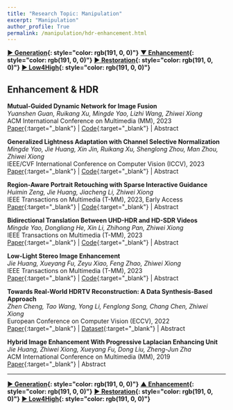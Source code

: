 ```yaml
---
title: "Research Topic: Manipulation"
excerpt: "Manipulation"
author_profile: True
permalink: /manipulation/hdr-enhancement.html
---
```



__[▶ Generation](/manipulation/editing-generation){: style="color: rgb(191, 0, 0)"}__
__[▼ Enhancement](/manipulation/hdr-enhancement){: style="color: rgb(191, 0, 0)"}__ 
__[▶ Restoration](/manipulation/restoration){: style="color: rgb(191, 0, 0)"}__ 
__[▶ Low4High](/manipulation/low-for-high){: style="color: rgb(191, 0, 0)"}__



## Enhancement & HDR

**Mutual-Guided Dynamic Network for Image Fusion** <br>
*Yuanshen Guan, Ruikang Xu, Mingde Yao, Lizhi Wang, Zhiwei Xiong* <br>
<span><pub>ACM International Conference on Multimedia (MM), 2023</pub></span> <br> 
[Paper](https://dl.acm.org/doi/abs/10.1145/3581783.3612261){:target="_blank"} |
[Code](https://github.com/Guanys-dar/MGDN){:target="_blank"} |
<a onclick='expandABS("guan23")'> Abstract </a>
<div style="display: none;" class=abs id="guan23"><br>
Image fusion aims to generate a high-quality image from multiple images captured under varying conditions. The key problem of this task is to preserve complementary information while filtering out irrelevant information for the fused result. However, existing methods address this problem by leveraging static convolutional neural networks (CNNs), suffering two inherent limitations during feature extraction, i.e., being unable to handle spatial-variant contents and lacking guidance from multiple inputs. In this paper, we propose a novel mutual-guided dynamic network (MGDN) for image fusion, which allows for effective information utilization across different locations and inputs. Specifically, we design a mutual-guided dynamic filter (MGDF) for adaptive feature extraction, composed of a mutual-guided cross-attention (MGCA) module and a dynamic filter predictor, where the former incorporates additional guidance from different inputs and the latter generates spatial-variant kernels for different locations. In addition, we introduce a parallel feature fusion (PFF) module to effectively fuse local and global information of the extracted features. To further reduce the redundancy among the extracted features while simultaneously preserving their shared structural information, we devise a novel loss function that combines the minimization of normalized mutual information (NMI) with an estimated gradient mask. Experimental results on five benchmark datasets demonstrate that our proposed method outperforms existing methods on four image fusion tasks. The code and model are publicly available at: https://github.com/Guanys-dar/MGDN.
</div>

**Generalized Lightness Adaptation with Channel Selective Normalization** <br>
*Mingde Yao, Jie Huang, Xin Jin, Ruikang Xu, Shenglong Zhou, Man Zhou, Zhiwei Xiong* <br>
<span><pub>IEEE/CVF International Conference on Computer Vision (ICCV), 2023</pub></span> <br> 
[Paper](https://openaccess.thecvf.com/content/ICCV2023/html/Yao_Generalized_Lightness_Adaptation_with_Channel_Selective_Normalization_ICCV_2023_paper.html){:target="_blank"} |
[Code](https://github.com/mdyao/CSNorm){:target="_blank"} |
<a onclick='expandABS("yao23")'> Abstract </a>
<div style="display: none;" class=abs id="yao23"><br>
Lightness adaptation is vital to the success of image processing to avoid unexpected visual deterioration, which covers multiple aspects, e.g., low-light image enhancement, image retouching, and inverse tone mapping. Existing methods typically work well on their trained lightness conditions but perform poorly in unknown ones due to their limited generalization ability. To address this limitation, we propose a novel generalized lightness adaptation algorithm that extends conventional normalization techniques through a channel filtering design, dubbed Channel Selective Normalization (CSNorm). The proposed CSNorm purposely normalizes the statistics of lightness-relevant channels and keeps other channels unchanged, so as to improve feature generalization and discrimination. To optimize CSNorm, we propose an alternating training strategy that effectively identifies lightness-relevant channels. The model equipped with our CSNorm only needs to be trained on one lightness condition and can be well generalized to unknown lightness conditions. Experimental results on multiple benchmark datasets demonstrate the effectiveness of CSNorm in enhancing the generalization ability for the existing lightness adaptation methods. Code is available at https://github.com/mdyao/CSNorm.
</div>


**Region-Aware Portrait Retouching with Sparse Interactive Guidance** <br>
*Huimin Zeng, Jie Huang, Jiacheng Li, Zhiwei Xiong* <br>
<span><pub>IEEE Transactions on Multimedia (T-MM), 2023, Early Access</pub></span> <br>
[Paper](https://ieeexplore.ieee.org/abstract/document/10081407){:target="_blank"} |
[Code](https://github.com/ZeldaM1/interactive_portrat_retouching){:target="_blank"} |
<a onclick='expandABS("zeng23")'> Abstract </a>
<div style="display: none;" class=abs id="zeng23"><br>
Portrait retouching aims to improve the aesthetic quality of input portrait photos and especially requires human-region priority. The deep learning-based methods largely elevate the retouching efficiency and provide promising retouched results. However, existing portrait retouching methods focus on automatic retouching, which treats all human-regions equally and ignores users' preferences for specific individuals, thus suffering from limited flexibility in interactive scenarios. In this work, we emphasize the importance of users' intents and explore the interactive portrait retouching task. Specifically, we propose a region-aware retouching framework with two branches: an automatic branch and an interactive branch. The automatic branch involves an encoding-decoding process, which searches region candidates and performs automatic region-aware retouching without user guidance. The interactive branch encodes sparse user guidance into a priority condition vector and modulates latent features with a region selection module to further emphasize the user-specified regions. Experimental results show that our interactive branch effectively captures users' intents and generalizes well to unseen scenes with sparse user guidance, while our automatic branch also outperforms the state-of-the-art retouching methods due to improved region-awareness.
</div>


**Bidirectional Translation Between UHD-HDR and HD-SDR Videos** <br>
*Mingde Yao, Dongliang He, Xin Li, Zhihong Pan, Zhiwei Xiong* <br>
<span><pub>IEEE Transactions on Multimedia (T-MM), 2023</pub></span> <br>
[Paper](https://ieeexplore.ieee.org/abstract/document/10025794/){:target="_blank"} |
[Code](https://github.com/mdyao/HDR-BiTNet){:target="_blank"} |
<a onclick='expandABS("yao22")'> Abstract </a>
<div style="display: none;" class=abs id="yao22"><br>
With the popularization of ultra high definition (UHD) high dynamic range (HDR) displays, recent works focus on upgrading high definition (HD) standard dynamic range (SDR) videos to UHD-HDR versions, aiming to provides richer details and higher contrasts on advanced modern displays. However, joint considering the upgrading & downgrading translations between two types of videos, which is practical in real applications, is generally neglected. On the one hand, downgrading translation is the key to showing UHD-HDR videos on HD-SDR displays. On the other hand, considering both translations enables joint optimization and results in high quality translation. To this end, we propose the bidirectional translation network (BiT-Net), which jointly considers two translations in one network for the first time. In brief, BiT-Net is elaborately designed in an invertible fashion that can be efficiently inferred along forward and backward directions for downgrading and upgrading tasks, respectively. Based on this framework, we divide each direction into three sub-tasks, i.e. , decomposition, structure-guided translation, and synthesis, to effectively translate the dynamic range and the high-frequency details. Benefiting from the dedicated architecture, our BiT-Net can work on 1) downgrading UHD-HDR videos, 2) upgrading existing HD-SDR videos, and 3) synthesizing UHD-HDR versions from the downgraded HD-SDR videos. Experiments show that the proposed method achieves state-of-the-art performances on all these three tasks.
</div>



**Low-Light Stereo Image Enhancement** <br>
*Jie Huang, Xueyang Fu, Zeyu Xiao, Feng Zhao, Zhiwei Xiong* <br>
<span><pub>IEEE Transactions on Multimedia (T-MM), 2023</pub></span> <br>
[Paper](https://ieeexplore.ieee.org/abstract/document/9720943){:target="_blank"} |
[Code](https://github.com/KevinJ-Huang/Stereo-Low-Light){:target="_blank"} |
<a onclick='expandABS("huang22")'> Abstract </a>
<div style="display: none;" class=abs id="huang22"><br>
Stereo cameras are now commonly used in more and more devices. Nevertheless, visually unpleasant images captured under low-light conditions hinder their practical application. As an initial attempt at low-light stereo image enhancement, we propose a novel Dual-View Enhancement Network (DVENet) based on the Retinex theory, which consists of two stages. The first stage estimates an illumination map to obtain a coarse enhancement result, which boosts the correlation of two views, while the second stage recovers details by integrating the information from two views to achieve fine image quality improvement with the guidance of the illumination map. To fully utilize the dual-view correlation, we further design a wavelet-based view transfer module to efficiently carry out multi-scale detail recovery. Then, we design an illumination-aware attention fusion module to exploit the complementarity between the fused features from two views and the single-view features. Experiments on both synthetic and real-world stereo datasets demonstrate the superiority of our proposed method over existing solutions.
</div>


**Towards Real-World HDRTV Reconstruction: A Data Synthesis-Based Approach** <br>
*Zhen Cheng, Tao Wang, Yong Li, Fenglong Song, Chang Chen, Zhiwei Xiong* <br>
<span><pub>European Conference on Computer Vision (ECCV), 2022</pub></span> <br>
[Paper](https://link.springer.com/chapter/10.1007/978-3-031-19800-7_12){:target="_blank"} |
[Dataset](https://github.com/huawei-noah/benchmark/tree/main/RealHDRTV_dataset){:target="_blank"} |
<a onclick='expandABS("cheng22")'> Abstract </a>
<div style="display: none;" class=abs id="cheng22"><br>
Existing deep learning based HDRTV reconstruction methods assume one kind of tone mapping operators (TMOs) as the degradation procedure to synthesize SDRTV-HDRTV pairs for supervised training. In this paper, we argue that, although traditional TMOs exploit efficient dynamic range compression priors, they have several drawbacks on modeling the realistic degradation: information over-preservation, color bias and possible artifacts, making the trained reconstruction networks hard to generalize well to real-world cases. To solve this problem, we propose a learning-based data synthesis approach to learn the properties of real-world SDRTVs by integrating several tone mapping priors into both network structures and loss functions. In specific, we design a conditioned two-stream network with prior tone mapping results as a guidance to synthesize SDRTVs by both global and local transformations. To train the data synthesis network, we form a novel self-supervised content loss to constraint different aspects of the synthesized SDRTVs at regions with different brightness distributions and an adversarial loss to emphasize the details to be more realistic. To validate the effectiveness of our approach, we synthesize SDRTV-HDRTV pairs with our method and use them to train several HDRTV reconstruction networks. Then we collect two inference datasets containing both labeled and unlabeled real-world SDRTVs, respectively. Experimental results demonstrate that, the networks trained with our synthesized data generalize significantly better to these two real-world datasets than existing solutions.
</div>







**Hybrid Image Enhancement With Progressive Laplacian Enhancing Unit** <br>
*Jie Huang, Zhiwei Xiong, Xueyang Fu, Dong Liu, Zheng-Jun Zha* <br>
<span><pub>ACM International Conference on Multimedia (MM), 2019</pub></span> <br> 
[Paper](https://dl.acm.org/doi/abs/10.1145/3343031.3350855){:target="_blank"} |
<a onclick='expandABS("huang19")'> Abstract </a>
<div style="display: none;" class=abs id="huang19"><br>
In this paper, we propose a novel hybrid network with Laplacian enhancing unit for image enhancement. We combine the merits of two representative enhancement methods, i.e., the scaling scheme and the generative scheme, by forming a hybrid enhancing module. Meanwhile, we model image enhancement in a progressive manner with a deep cascading CNN architecture, in which the previous feature maps are used to enhance subsequent features to get an improved performance. Specifically, we propose a Laplacian enhancing unit, which can adjustably enhance the detail information by adding the residual of previous feature maps. This unit is embedded across layers for progressively enhancing the features. We build our network on the U-Net architecture and name it Hybrid Progressive Enhancing U-Net. Experiments show that our method achieves superior image enhancement results compared with the state-of-the-arts, while retaining competitive implementation efficiency.
</div>


 ---

 
__[▶ Generation](/manipulation/editing-generation){: style="color: rgb(191, 0, 0)"}__
__[▲ Enhancement](/manipulation/hdr-enhancement){: style="color: rgb(191, 0, 0)"}__ 
__[▶ Restoration](/manipulation/restoration){: style="color: rgb(191, 0, 0)"}__ 
__[▶ Low4High](/manipulation/low-for-high){: style="color: rgb(191, 0, 0)"}__
